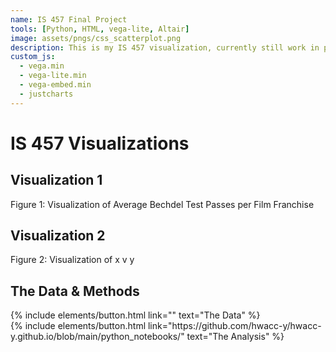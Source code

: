 ```yaml
---
name: IS 457 Final Project
tools: [Python, HTML, vega-lite, Altair]
image: assets/pngs/css_scatterplot.png
description: This is my IS 457 visualization, currently still work in progress!
custom_js:
  - vega.min
  - vega-lite.min
  - vega-embed.min
  - justcharts
---
```



# IS 457 Visualizations 

## Visualization 1

<vegachart schema-url="{{ site.baseurl }}/assets/json/IS457-fin-viz1.json" style="width: 100%"></vegachart>
Figure 1: Visualization of Average Bechdel Test Passes per Film Franchise


## Visualization 2
<vegachart schema-url="{{ site.baseurl }}/assets/json/IS457-fin-viz2.json" style="width: 100%"></vegachart>
Figure 2: Visualization of x v y

## The Data & Methods

<!-- these are written in a combo of html and liquid --> 

<div class="left">
{% include elements/button.html link="" text="The Data" %}
</div>

<div class="right">
{% include elements/button.html link="https://github.com/hwacc-y/hwacc-y.github.io/blob/main/python_notebooks/" text="The Analysis" %}
</div>

